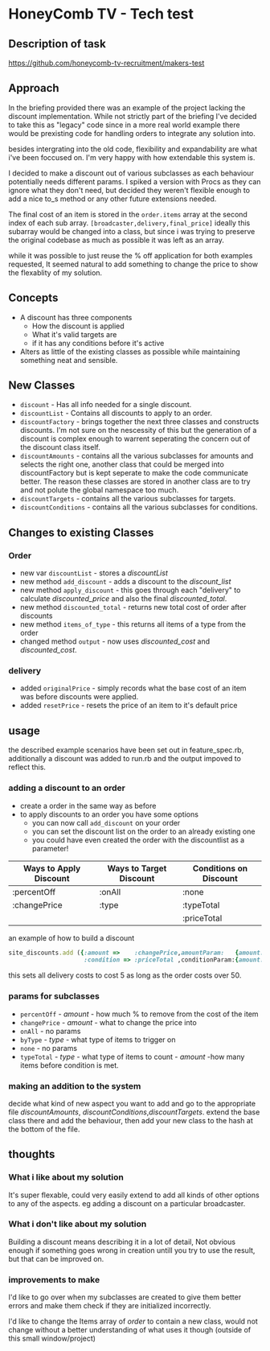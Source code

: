 # HoneyComb TV - Tech test  

## Description of task

https://github.com/honeycomb-tv-recruitment/makers-test
## Approach

In the briefing provided there was an example of the project lacking the discount implementation. While not strictly part of the briefing I've decided to take this as "legacy" code since in a more real world example there would be prexisting code for handling orders to integrate any solution into.

besides intergrating into the old code, flexibility and expandability are what i've been foccused on. I'm very happy with how extendable this system is.

I decided to make a discount out of various subclasses as each behaviour potentially needs different params. I spiked a version with Procs as they can ignore what they don't need, but decided they weren't flexible enough to add a nice to_s method or any other future extensions needed.

The final cost of an item is stored in the `order.items` array at the second index of each sub array. `[broadcaster,delivery,final_price]` ideally this subarray would be changed into a class, but since i was trying to preserve the original codebase as much as possible it was left as an array.

while it was possible to just reuse the % off application for both examples requested, It seemed natural to add something to change the price to show the flexablity of my solution.

## Concepts

* A discount has three components
  * How the discount is applied  
  * What it's valid targets are
  * if it has any conditions before it's active
* Alters as little of the existing classes as possible while maintaining something neat and sensible.

## New Classes

* `discount` - Has all info needed for a single discount.
* `discountList` - Contains all discounts to apply to an order.
* `discountFactory` - brings together the next three classes and constructs discounts. I'm not sure on the nescessity of this but the generation of a discount is complex enough to warrent seperating the concern out of the discount class itself.
* `discountAmounts` - contains all the various subclasses for amounts and selects the right one, another class that could be merged into discountFactory but is kept seperate to make the code communicate better. The reason these classes are stored in another class are to try and not polute the global namespace too much.
* `discountTargets` - contains all the various subclasses for targets.
* `discountConditions` - contains all the various subclasses for conditions.

## Changes to existing Classes

### Order

* new var `discountList` - stores a  _discountList_
* new method `add_discount` - adds a discount to the _discount_list_
* new method `apply_discount` - this goes through each "delivery" to calculate _discounted_price_ and also the final _discounted_total_.
* new method `discounted_total` - returns new total cost of order after discounts
* new method `items_of_type` - this returns all items of a type from the order
* changed method `output` - now uses _discounted_cost_ and _discounted_cost_.

### delivery

* added `originalPrice` - simply records what the base cost of an item was before discounts were applied.
* added `resetPrice` - resets the price of an item to it's default price

## usage
the described example scenarios have been set out in feature_spec.rb, additionally a discount was added to run.rb and the output impoved to reflect this.

### adding a discount to an order
  * create a order in the same way as before
  * to apply discounts to an order you have some options
    * you can now call `add_discount` on your order
    * you can set the discount list on the order to an already existing one
    * you could have even created the order with the discountlist as a parameter!
    
| Ways to Apply Discount | Ways to Target Discount | Conditions on Discount |
|------------------------|-------------------------|------------------------|
| :percentOff            | :onAll                  | :none                  |
| :changePrice           | :type                   | :typeTotal             |
|                        |                         | :priceTotal            |

an example of how to build a discount
```ruby
site_discounts.add ({:amount =>    :changePrice,amountParam:   {amount: 5},
                     :condition => :priceTotal ,conditionParam:{amount: 50}})
 ```
this sets all delivery costs to cost 5 as long as the order costs over 50.

### params for subclasses
* `percentOff` - _amount_ - how much % to remove from the cost of the item
* `changePrice` - _amount_ - what to change the price into
* `onAll` - no params
* `byType` - _type_ - what type of items to trigger on
* `none` - no params
* `typeTotal` - _type_ - what type of items to count - _amount_ -how many items before condition is met.

### making an addition to the system
decide what kind of new aspect you want to add and go to the appropriate file _discountAmounts_, _discountConditions_,_discountTargets_. extend the base class there and add the behaviour, then add your new class to the hash at the bottom of the file.

## thoughts
### What i like about my solution
It's super flexable, could very easily extend to add all kinds of other options to any of the aspects. eg adding a discount on a particular broadcaster.
### What i don't like about my solution
Building a discount means describing it in a lot of detail, Not obvious enough if something goes wrong in creation untill you try to use the result, but that can be improved on.
### improvements to make
I'd like to go over when my subclasses are created to give them better errors and make them check if they are initialized incorrectly.

I'd like to change the Items array of _order_ to contain a new class, would not change without a better understanding of what uses it though (outside of this small window/project)
